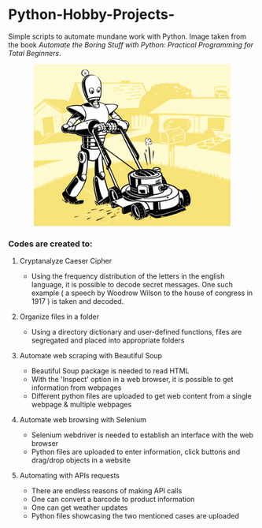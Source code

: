 # Python-Hobby-Projects-
Simple scripts to automate mundane work with Python. Image taken from the book *Automate the Boring Stuff with Python: Practical Programming for Total Beginners*.

<p align="center">
<img src="https://github.com/Pravin93-Murugesan/Python-Hobby-Projects-/blob/master/automate_edit.png" width="400"> 
</p>

### Codes are created to:
1) Cryptanalyze Caeser Cipher
      * Using the frequency distribution of the letters in the english language, it is possible to decode secret messages. One such             example ( a speech by Woodrow Wilson to the house of congress in 1917 ) is taken and decoded. 

1) Organize files in a folder
      * Using a directory dictionary and user-defined functions, files are segregated and placed into appropriate folders  
      
2) Automate web scraping with Beautiful Soup
      - Beautiful Soup package is needed to read HTML
      - With the 'Inspect' option in a web browser, it is possible to get information from webpages
      - Different python files are uploaded to get web content from a single webpage & multiple webpages  
      
3) Automate web browsing with Selenium
      - Selenium webdriver is needed to establish an interface with the web browser
      - Python files are uploaded to enter information, click buttons and drag/drop objects in a website  
      
4) Automating with APIs requests
      - There are endless reasons of making API calls
      - One can convert a barcode to product information
      - One can get weather updates
      - Python files showcasing the two mentioned cases are uploaded  
      
